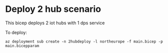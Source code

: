 # Deploy 2 hub scenario

This bicep deploys 2 iot hubs with 1 dps service

To deploy:

```pwsh
az deployment sub create -n 2hubdeploy -l northeurope -f main.bicep -p main.bicepparam
```